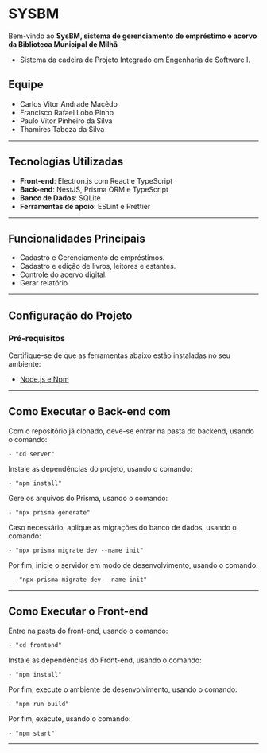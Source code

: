 #  SYSBM

Bem-vindo ao **SysBM, sistema  de gerenciamento de empréstimo e acervo da Biblioteca Municipal de Milhã**
- Sistema da cadeira de Projeto Integrado em Engenharia de Software I.

##  Equipe

- Carlos Vitor Andrade Macêdo
- Francisco Rafael Lobo Pinho
- Paulo Vitor Pinheiro da Silva
- Thamires Taboza da Silva

---

##  Tecnologias Utilizadas

- **Front-end**: Electron.js com React e TypeScript
- **Back-end**: NestJS, Prisma ORM e TypeScript
- **Banco de Dados**: SQLite
- **Ferramentas de apoio**: ESLint e Prettier

---

## Funcionalidades Principais

- Cadastro e Gerenciamento de empréstimos.
- Cadastro e edição de livros, leitores e estantes.
- Controle do acervo digital.
- Gerar relatório.

---

## Configuração do Projeto

### Pré-requisitos

Certifique-se de que as ferramentas abaixo estão instaladas no seu ambiente:
- [Node.js e Npm](https://nodejs.org/)

---

## Como Executar o Back-end com 

Com o repositório já clonado, deve-se entrar na pasta do backend, usando o comando:

    - "cd server"

Instale as dependências do projeto, usando o comando:

    - "npm install"

Gere os arquivos do Prisma, usando o comando:

    - "npx prisma generate"

Caso necessário, aplique as migrações do banco de dados, usando o comando:

    - "npx prisma migrate dev --name init"

Por fim, inicie o servidor em modo de desenvolvimento, usando o comando:

     - "npx prisma migrate dev --name init"
---

## Como Executar o Front-end

Entre na pasta do front-end, usando o comando:

    - "cd frontend"

Instale as dependências do Front-end, usando o comando:

    - "npm install"

Por fim, execute o ambiente de desenvolvimento, usando o comando:

    - "npm run build"

  Por fim, execute, usando o comando:

    - "npm start"

---
